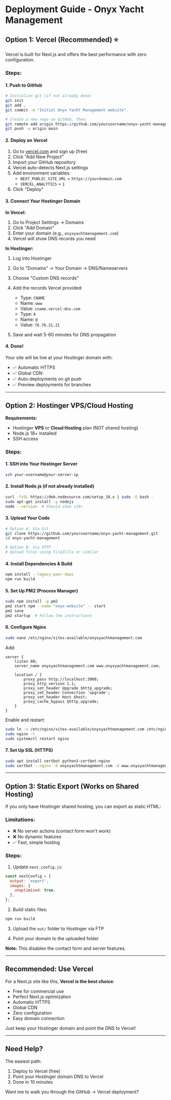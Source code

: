 # Deployment Guide - Onyx Yacht Management

## Option 1: Vercel (Recommended) ⭐

Vercel is built for Next.js and offers the best performance with zero configuration.

### Steps:

#### 1. Push to GitHub

```bash
# Initialize git (if not already done)
git init
git add .
git commit -m "Initial Onyx Yacht Management website"

# Create a new repo on GitHub, then:
git remote add origin https://github.com/yourusername/onyx-yacht-management.git
git push -u origin main
```

#### 2. Deploy on Vercel

1. Go to [vercel.com](https://vercel.com) and sign up (free)
2. Click "Add New Project"
3. Import your GitHub repository
4. Vercel auto-detects Next.js settings
5. Add environment variables:
   - `NEXT_PUBLIC_SITE_URL` = `https://yourdomain.com`
   - `VERCEL_ANALYTICS` = `1`
6. Click "Deploy"

#### 3. Connect Your Hostinger Domain

**In Vercel:**
1. Go to Project Settings → Domains
2. Click "Add Domain"
3. Enter your domain (e.g., `onyxyachtmanagement.com`)
4. Vercel will show DNS records you need

**In Hostinger:**
1. Log into Hostinger
2. Go to "Domains" → Your Domain → DNS/Nameservers
3. Choose "Custom DNS records"
4. Add the records Vercel provided:
   - Type: `CNAME`
   - Name: `www`
   - Value: `cname.vercel-dns.com`
   - Type: `A`
   - Name: `@`
   - Value: `76.76.21.21`

5. Save and wait 5-60 minutes for DNS propagation

#### 4. Done!

Your site will be live at your Hostinger domain with:
- ✅ Automatic HTTPS
- ✅ Global CDN
- ✅ Auto-deployments on git push
- ✅ Preview deployments for branches

---

## Option 2: Hostinger VPS/Cloud Hosting

**Requirements:**
- Hostinger **VPS** or **Cloud Hosting** plan (NOT shared hosting)
- Node.js 18+ installed
- SSH access

### Steps:

#### 1. SSH into Your Hostinger Server

```bash
ssh your-username@your-server-ip
```

#### 2. Install Node.js (if not already installed)

```bash
curl -fsSL https://deb.nodesource.com/setup_18.x | sudo -E bash -
sudo apt-get install -y nodejs
node --version  # Should show v18+
```

#### 3. Upload Your Code

```bash
# Option A: Via Git
git clone https://github.com/yourusername/onyx-yacht-management.git
cd onyx-yacht-management

# Option B: Via SFTP
# Upload files using FileZilla or similar
```

#### 4. Install Dependencies & Build

```bash
npm install --legacy-peer-deps
npm run build
```

#### 5. Set Up PM2 (Process Manager)

```bash
sudo npm install -g pm2
pm2 start npm --name "onyx-website" -- start
pm2 save
pm2 startup  # Follow the instructions
```

#### 6. Configure Nginx

```bash
sudo nano /etc/nginx/sites-available/onyxyachtmanagement.com
```

Add:
```nginx
server {
    listen 80;
    server_name onyxyachtmanagement.com www.onyxyachtmanagement.com;

    location / {
        proxy_pass http://localhost:3000;
        proxy_http_version 1.1;
        proxy_set_header Upgrade $http_upgrade;
        proxy_set_header Connection 'upgrade';
        proxy_set_header Host $host;
        proxy_cache_bypass $http_upgrade;
    }
}
```

Enable and restart:
```bash
sudo ln -s /etc/nginx/sites-available/onyxyachtmanagement.com /etc/nginx/sites-enabled/
sudo nginx -t
sudo systemctl restart nginx
```

#### 7. Set Up SSL (HTTPS)

```bash
sudo apt install certbot python3-certbot-nginx
sudo certbot --nginx -d onyxyachtmanagement.com -d www.onyxyachtmanagement.com
```

---

## Option 3: Static Export (Works on Shared Hosting)

If you only have Hostinger shared hosting, you can export as static HTML:

### Limitations:
- ❌ No server actions (contact form won't work)
- ❌ No dynamic features
- ✅ Fast, simple hosting

### Steps:

1. Update `next.config.js`:
```javascript
const nextConfig = {
  output: 'export',
  images: {
    unoptimized: true,
  },
};
```

2. Build static files:
```bash
npm run build
```

3. Upload the `out/` folder to Hostinger via FTP

4. Point your domain to the uploaded folder

**Note:** This disables the contact form and server features.

---

## Recommended: Use Vercel

For a Next.js site like this, **Vercel is the best choice**:

- Free for commercial use
- Perfect Next.js optimization
- Automatic HTTPS
- Global CDN
- Zero configuration
- Easy domain connection

Just keep your Hostinger domain and point the DNS to Vercel!

---

## Need Help?

The easiest path:
1. Deploy to Vercel (free)
2. Point your Hostinger domain DNS to Vercel
3. Done in 10 minutes

Want me to walk you through the GitHub → Vercel deployment?
